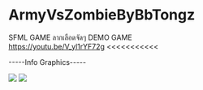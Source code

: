 # ArmyVsZombieByBbTongz
SFML GAME
ลากเลือดจัดๆ
DEMO GAME     
 https://youtu.be/V_yl1rYF72g  <<<<<<<<<<<
 
-----Info Graphics-----

<img src="[https://i.imgur.com/FSQFo16.png](https://drive.google.com/file/d/161_iV7BJJQaFHzYpJ2vqZ_kvgrWm3UGo)">


<img src="[https://i.imgur.com/FSQFo16.png](https://drive.google.com/file/d/1kiYm_ODQWTwHPP5F0tDKsaYCszP8_qXJ)">




